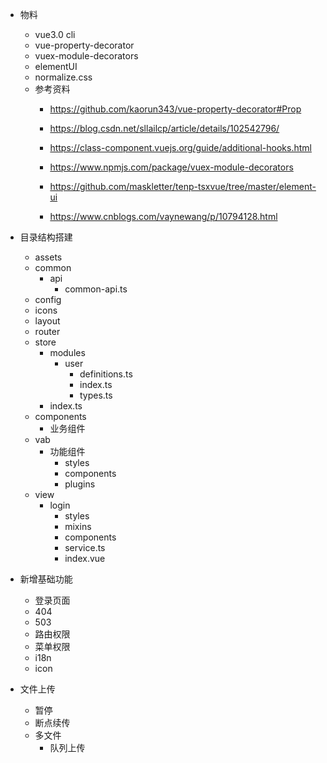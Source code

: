 + 物料
    + vue3.0 cli
    + vue-property-decorator
    + vuex-module-decorators
    + elementUI
    + normalize.css
    + 参考资料
        + https://github.com/kaorun343/vue-property-decorator#Prop
        + https://blog.csdn.net/sllailcp/article/details/102542796/
        + https://class-component.vuejs.org/guide/additional-hooks.html
        + https://www.npmjs.com/package/vuex-module-decorators

        + https://github.com/maskletter/tenp-tsxvue/tree/master/element-ui
        + https://www.cnblogs.com/vaynewang/p/10794128.html
+ 目录结构搭建
    + assets
    + common
        + api
            + common-api.ts
    + config
    + icons
    + layout
    + router
    + store
        + modules
            + user
                + definitions.ts
                + index.ts
                + types.ts
        + index.ts
    + components
        + 业务组件
    + vab
        + 功能组件
            + styles
            + components
            + plugins
    + view
        + login
            + styles
            + mixins
            + components
            + service.ts
            + index.vue

+ 新增基础功能
    + 登录页面
    + 404
    + 503
    + 路由权限
    + 菜单权限
    + i18n
    + icon

+ 文件上传
    + 暂停
    + 断点续传
    + 多文件
        + 队列上传


